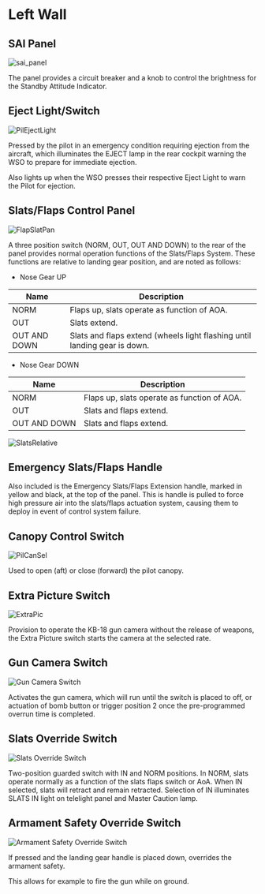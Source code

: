 # Left Wall

## SAI Panel

![sai_panel](../../../img/sai_panel.png)

The panel provides a circuit breaker and a knob to control the brightness for
the Standby Attitude Indicator.

## Eject Light/Switch

![PilEjectLight](../../../img/pilot_eject_light.png)

Pressed by the pilot in an emergency condition requiring ejection from the
aircraft, which illuminates the EJECT lamp in the rear cockpit warning the WSO
to prepare for immediate ejection.

Also lights up when the WSO presses their respective Eject Light to warn the
Pilot for ejection.

## Slats/Flaps Control Panel

![FlapSlatPan](../../../img/FlapSlatPan.png)

A three position switch (NORM, OUT, OUT AND DOWN) to the rear of the panel
provides normal operation functions of the Slats/Flaps System. These functions
are relative to landing gear position, and are noted as follows:

- Nose Gear UP

| Name         | Description                                                               |
| ------------ | ------------------------------------------------------------------------- |
| NORM         | Flaps up, slats operate as function of AOA.                               |
| OUT          | Slats extend.                                                             |
| OUT AND DOWN | Slats and flaps extend (wheels light flashing until landing gear is down. |

- Nose Gear DOWN

| Name         | Description                                 |
| ------------ | ------------------------------------------- |
| NORM         | Flaps up, slats operate as function of AOA. |
| OUT          | Slats and flaps extend.                     |
| OUT AND DOWN | Slats and flaps extend.                     |

![SlatsRelative](../../../img/SlatsRelative.png)

## Emergency Slats/Flaps Handle

Also included is the Emergency Slats/Flaps Extension handle, marked in yellow
and black, at the top of the panel. This is handle is pulled to force high
pressure air into the slats/flaps actuation system, causing them to deploy in
event of control system failure.

## Canopy Control Switch

![PilCanSel](../../../img/PilCanSel.png)

Used to open (aft) or close (forward) the pilot canopy.

## Extra Picture Switch

![ExtraPic](../../../img/ExtraPic.png)

Provision to operate the KB-18 gun camera without the release of weapons, the
Extra Picture switch starts the camera at the selected rate.

## Gun Camera Switch

![Gun Camera Switch](../../../img/GunCamSwtch.png)

Activates the gun camera, which will run until the switch is placed to off, or
actuation of bomb button or trigger position 2 once the pre-programmed overrun
time is completed.

## Slats Override Switch

![Slats Override Switch](../../../img/SlatsOvrd.png)

Two-position guarded switch with IN and NORM positions. In NORM, slats operate
normally as a function of the slats flaps switch or AoA. When IN selected, slats
will retract and remain retracted. Selection of IN illuminates SLATS IN light on
telelight panel and Master Caution lamp.

## Armament Safety Override Switch

![Armament Safety Override Switch](../../../img/ArmOvrd.png)

If pressed and the landing gear handle is placed down, overrides the armament
safety.

This allows for example to fire the gun while on ground.
